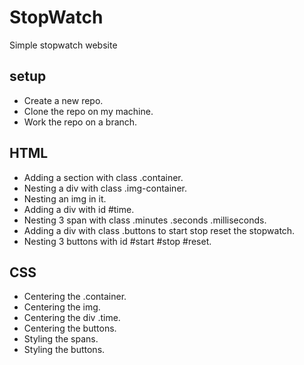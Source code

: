 # StopWatch

Simple stopwatch website

## setup

- Create a new repo.
- Clone the repo on my machine.
- Work the repo on a branch.

## HTML

- Adding a section with class .container.
- Nesting a div with class .img-container.
- Nesting an img in it.
- Adding a div with id #time.
- Nesting 3 span with class .minutes .seconds .milliseconds.
- Adding a div with class .buttons to start stop reset the stopwatch.
- Nesting 3 buttons with id #start #stop #reset.

## CSS

- Centering the .container.
- Centering the img.
- Centering the div .time.
- Centering the buttons.
- Styling the spans.
- Styling the buttons.
